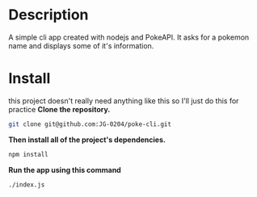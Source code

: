 # Description

A simple cli app created with nodejs and PokeAPI. It asks for a pokemon name and displays some of it's information.

# Install

this project doesn't really need anything like this so I'll just do this for practice
**Clone the repository.**

```sh
git clone git@github.com:JG-0204/poke-cli.git
```

**Then install all of the project's dependencies.**

```sh
npm install
```

**Run the app using this command**

```sh
./index.js
```
